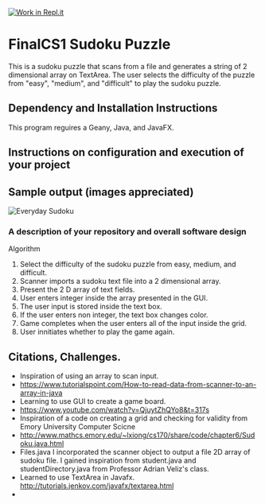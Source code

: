 [![Work in Repl.it](https://classroom.github.com/assets/work-in-replit-14baed9a392b3a25080506f3b7b6d57f295ec2978f6f33ec97e36a161684cbe9.svg)](https://classroom.github.com/online_ide?assignment_repo_id=4823718&assignment_repo_type=AssignmentRepo)
# FinalCS1 Sudoku Puzzle

This is a sudoku puzzle that scans from a file and generates a string of 2 dimensional array on TextArea. The user selects the difficulty of the puzzle from "easy", "medium", and "difficult" to play the sudoku puzzle. 

 
## Dependency and Installation Instructions
This program reguires a Geany, Java, and JavaFX.
 
## Instructions on configuration and execution of your project

## Sample output (images appreciated)
![Everyday Sudoku](https://user-images.githubusercontent.com/79225023/121628972-205a6200-ca2f-11eb-8255-610691dc5d32.PNG)

### A description of your repository and overall software design
Algorithm
  1. Select the difficulty of the sudoku puzzle from easy, medium, and difficult.
  2. Scanner imports a sudoku text file into a 2 dimensional array.
  3. Present the 2 D array of text fields.
  4. User enters integer inside the array presented in the GUI.
  5. The user input is stored inside the text box.
  6. If the user enters non integer, the text box changes color.
  7. Game completes when the user enters all of the input inside the grid.
  8. User innitiates whether to play the game again.
 ## Citations, Challenges.
 
 * Inspiration of using an array to scan input.
 * https://www.tutorialspoint.com/How-to-read-data-from-scanner-to-an-array-in-java
 *  Learning to use GUI to create a game board.
 * https://www.youtube.com/watch?v=QjuytZhQYo8&t=317s
 * 	Inspiration of a code on creating a grid and checking for validity from Emory University Computer Scicne
 * http://www.mathcs.emory.edu/~lxiong/cs170/share/code/chapter6/Sudoku.java.html
 * Files.java I incorporated the scanner object to output a file 2D array of sudoku file. I gained inspiration from student.java and studentDirectory.java from Professor Adrian Veliz's class.
 * Learned to use TextArea in Javafx. http://tutorials.jenkov.com/javafx/textarea.html
 * 
